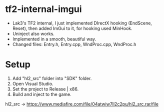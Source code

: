 # tf2-internal-imgui
- Lak3's TF2 internal, I just implemented DIrectX hooking (EndScene, Reset), then added ImGui to it, for hooking used MinHook. 
- Uninject also works.
- Implemented in a smooth, beautiful way.
- Changed files: Entry.h, Entry.cpp, WndProc.cpp, WndProc.h

# Setup
1. Add "hl2_src" folder into "SDK" folder.  
2. Open Visual Studio.
3. Set the project to Release | x86.
4. Build and inject to the game.

hl2_src -> https://www.mediafire.com/file/04atwiw7ll2c2pu/hl2_src.rar/file
